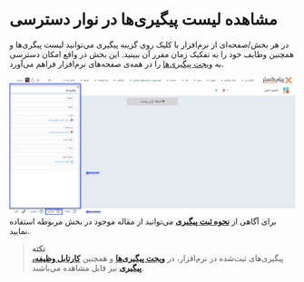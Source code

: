 # مشاهده لیست پیگیری‌ها در نوار دسترسی
در هر بخش/صفحه‌ای از نرم‌افزار با کلیک روی گزینه پیگیری می‌توانید لیست پیگری‌ها و همچنین وظایف خود را به تفکیک زمان مقرر آن ببینید. این بخش در واقع امکان دسترسی به [ویجت پیگیری‌ها](https://github.com/1stco/PayamGostarDocs/blob/master/Help/Integrated-bank/Database/General-specifications/Reminder-and-follow-up/Reminder-and-follow-up.md) را در همه‌ی صفحه‌های نرم‌افزار فراهم می‌آورد.<br>

![تب پیگیری در نوار دسترسی](./Follow-up-in-access-bar.png)
برای آگاهی از [**نحوه ثبت پیگیری**](https://github.com/1stco/PayamGostarDocs/blob/master/Help/Integrated-bank/Database/General-specifications/Reminder-and-follow-up/Reminder-and-follow-up.md) می‌توانید از مقاله موجود در بخش مربوطه استفاده نمایید.<br>
> **نکته**<br>
> پیگیری‌های ثبت‌شده در نرم‌افزار، در [**ویجت پیگیری‌ها**](https://github.com/1stco/PayamGostarDocs/blob/master/Help/home/widget/FollowUpWidget/FollowUpWidget.md) و همچنین [**کارتابل وظیفه، پیگیری**](https://github.com/1stco/PayamGostarDocs/blob/master/Help/home/widget/Cardboard/Task-tracking/2.6.0/Task-tracking.md) نیز قابل مشاهده می‌باشند.<br>